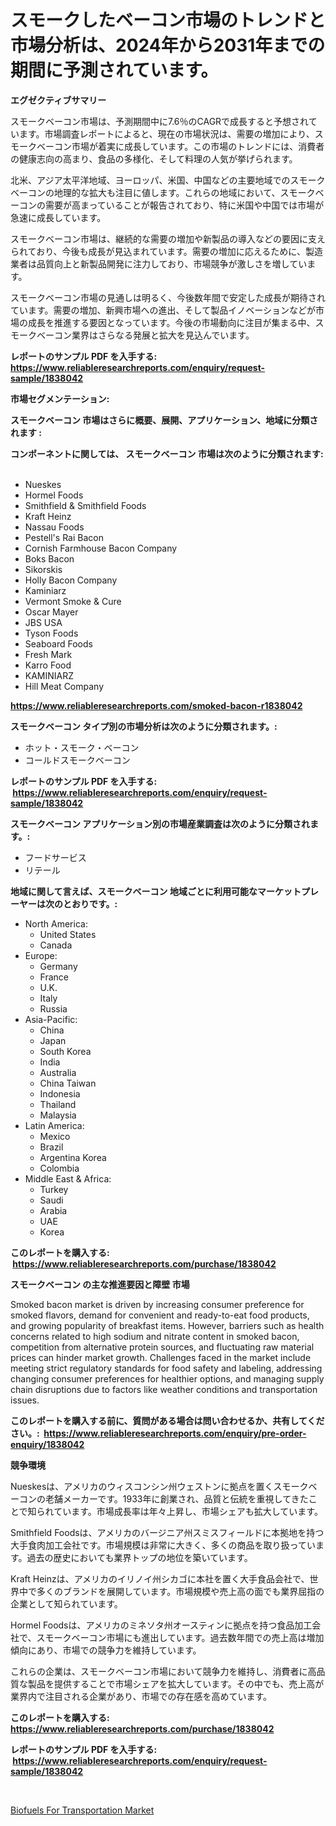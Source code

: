 <p><h1>スモークしたベーコン市場のトレンドと市場分析は、2024年から2031年までの期間に予測されています。</h1></p><p><strong>エグゼクティブサマリー</strong></p>
<p><p>スモークベーコン市場は、予測期間中に7.6％のCAGRで成長すると予想されています。市場調査レポートによると、現在の市場状況は、需要の増加により、スモークベーコン市場が着実に成長しています。この市場のトレンドには、消費者の健康志向の高まり、食品の多様化、そして料理の人気が挙げられます。</p><p>北米、アジア太平洋地域、ヨーロッパ、米国、中国などの主要地域でのスモークベーコンの地理的な拡大も注目に値します。これらの地域において、スモークベーコンの需要が高まっていることが報告されており、特に米国や中国では市場が急速に成長しています。</p><p>スモークベーコン市場は、継続的な需要の増加や新製品の導入などの要因に支えられており、今後も成長が見込まれています。需要の増加に応えるために、製造業者は品質向上と新製品開発に注力しており、市場競争が激しさを増しています。</p><p>スモークベーコン市場の見通しは明るく、今後数年間で安定した成長が期待されています。需要の増加、新興市場への進出、そして製品イノベーションなどが市場の成長を推進する要因となっています。今後の市場動向に注目が集まる中、スモークベーコン業界はさらなる発展と拡大を見込んでいます。</p></p>
<p><strong>レポートのサンプル PDF を入手する: <a href="https://www.reliableresearchreports.com/enquiry/request-sample/1838042">https://www.reliableresearchreports.com/enquiry/request-sample/1838042</a></strong></p>
<p><strong>市場セグメンテーション:</strong></p>
<p><strong> スモークベーコン 市場はさらに概要、展開、アプリケーション、地域に分類されます :</strong></p>
<p><strong>コンポーネントに関しては、 スモークベーコン 市場は次のように分類されます: &nbsp;</strong></p>
<p><ul><li>Nueskes</li><li>Hormel Foods</li><li>Smithfield & Smithfield Foods</li><li>Kraft Heinz</li><li>Nassau Foods</li><li>Pestell's Rai Bacon</li><li>Cornish Farmhouse Bacon Company</li><li>Boks Bacon</li><li>Sikorskis</li><li>Holly Bacon Company</li><li>Kaminiarz</li><li>Vermont Smoke & Cure</li><li>Oscar Mayer</li><li>JBS USA</li><li>Tyson Foods</li><li>Seaboard Foods</li><li>Fresh Mark</li><li>Karro Food</li><li>KAMINIARZ</li><li>Hill Meat Company</li></ul></p>
<p><strong><a href="https://www.reliableresearchreports.com/smoked-bacon-r1838042">https://www.reliableresearchreports.com/smoked-bacon-r1838042</a></strong></p>
<p><strong> スモークベーコン タイプ別の市場分析は次のように分類されます。:</strong></p>
<p><ul><li>ホット・スモーク・ベーコン</li><li>コールドスモークベーコン</li></ul></p>
<p><strong>レポートのサンプル PDF を入手する: &nbsp;<a href="https://www.reliableresearchreports.com/enquiry/request-sample/1838042">https://www.reliableresearchreports.com/enquiry/request-sample/1838042</a></strong></p>
<p><strong> スモークベーコン アプリケーション別の市場産業調査は次のように分類されます。:</strong></p>
<p><ul><li>フードサービス</li><li>リテール</li></ul></p>
<p><strong>地域に関して言えば、スモークベーコン 地域ごとに利用可能なマーケットプレーヤーは次のとおりです。:</strong></p>
<p><ul>
    <li>
        North America:
        <ul>
            <li>United States</li>
            <li>Canada</li>
        </ul>
    </li>
    <li>
        Europe:
        <ul>
            <li>Germany</li>
            <li>France</li>
            <li>U.K.</li>
            <li>Italy</li>
            <li>Russia</li>
        </ul>
    </li>
    <li>
        Asia-Pacific:
        <ul>
            <li>China</li>
            <li>Japan</li>
            <li>South Korea</li>
            <li>India</li>
            <li>Australia</li>
            <li>China Taiwan</li>
            <li>Indonesia</li>
            <li>Thailand</li>
            <li>Malaysia</li>
        </ul>
    </li>
    <li>
        Latin America:
        <ul>
            <li>Mexico</li>
            <li>Brazil</li>
            <li>Argentina Korea</li>
            <li>Colombia</li>
        </ul>
    </li>
    <li>
        Middle East & Africa:
        <ul>
            <li>Turkey</li>
            <li>Saudi</li>
            <li>Arabia</li>
            <li>UAE</li>
            <li>Korea</li>
        </ul>
    </li>
    </ul></p>
<p><strong>このレポートを購入する: &nbsp;<a href="https://www.reliableresearchreports.com/purchase/1838042">https://www.reliableresearchreports.com/purchase/1838042</a></strong></p>
<p><strong>スモークベーコン の主な推進要因と障壁 市場</strong></p>
<p><p>Smoked bacon market is driven by increasing consumer preference for smoked flavors, demand for convenient and ready-to-eat food products, and growing popularity of breakfast items. However, barriers such as health concerns related to high sodium and nitrate content in smoked bacon, competition from alternative protein sources, and fluctuating raw material prices can hinder market growth. Challenges faced in the market include meeting strict regulatory standards for food safety and labeling, addressing changing consumer preferences for healthier options, and managing supply chain disruptions due to factors like weather conditions and transportation issues.</p></p>
<p><strong>このレポートを購入する前に、質問がある場合は問い合わせるか、共有してください。:&nbsp; <a href="https://www.reliableresearchreports.com/enquiry/pre-order-enquiry/1838042">https://www.reliableresearchreports.com/enquiry/pre-order-enquiry/1838042</a></strong></p>
<p><strong>競争環境</strong></p>
<p><p>Nueskesは、アメリカのウィスコンシン州ウェストンに拠点を置くスモークベーコンの老舗メーカーです。1933年に創業され、品質と伝統を重視してきたことで知られています。市場成長率は年々上昇し、市場シェアも拡大しています。</p><p>Smithfield Foodsは、アメリカのバージニア州スミスフィールドに本拠地を持つ大手食肉加工会社です。市場規模は非常に大きく、多くの商品を取り扱っています。過去の歴史においても業界トップの地位を築いています。</p><p>Kraft Heinzは、アメリカのイリノイ州シカゴに本社を置く大手食品会社で、世界中で多くのブランドを展開しています。市場規模や売上高の面でも業界屈指の企業として知られています。</p><p>Hormel Foodsは、アメリカのミネソタ州オースティンに拠点を持つ食品加工会社で、スモークベーコン市場にも進出しています。過去数年間での売上高は増加傾向にあり、市場での競争力を維持しています。</p><p>これらの企業は、スモークベーコン市場において競争力を維持し、消費者に高品質な製品を提供することで市場シェアを拡大しています。その中でも、売上高が業界内で注目される企業があり、市場での存在感を高めています。</p></p>
<p><strong>このレポートを購入する: &nbsp; <a href="https://www.reliableresearchreports.com/purchase/1838042">https://www.reliableresearchreports.com/purchase/1838042</a></strong></p>
<p><strong>レポートのサンプル PDF を入手する: &nbsp;<a href="https://www.reliableresearchreports.com/enquiry/request-sample/1838042">https://www.reliableresearchreports.com/enquiry/request-sample/1838042</a></strong><strong></strong></p>
<p>&nbsp;</p>
<p><p><a href="https://carnation-joke-41f.notion.site/Biofuels-For-Transportation-Market-Research-Report-Provides-Critical-Insights-that-can-help-Shape-Bu-1c7e9aa40f104227a0fc61167acaa7a6">Biofuels For Transportation Market</a></p></p>